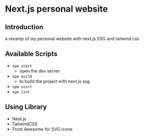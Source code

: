 # Next.js personal website
## Introduction
a revamp of my personal website with next.js SSG and tailwind css

## Available Scripts
- `npm start`
    - open the dev server
- `npm build`
    - to build the project with next.js ssg
- `npm start`
- `npm lint`

## Using Library
- Next.js
- TailwindCSS
- Front Awesome for SVG icone
